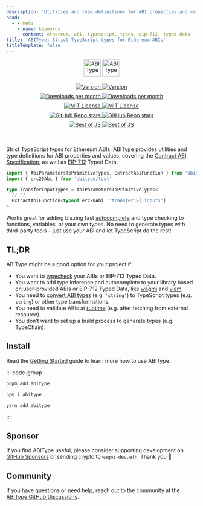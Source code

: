 ```yaml
---
description: 'Utilities and type definitions for ABI properties and values, covering the Contract ABI Specification, as well as EIP-712 Typed Data.'
head:
  - - meta
    - name: keywords
      content: ethereum, abi, typescript, types, eip-712, typed data
title: 'ABIType: Strict TypeScript types for Ethereum ABIs'
titleTemplate: false
---
```


<p align="center" style="min-height:45px;width:100%;">
  <img img-dark alt="ABIType" src="https://raw.githubusercontent.com/wagmi-dev/abitype/main/.github/logo-dark.svg" height="45" style="width:auto;">
  <img img-light alt="ABIType" src="https://raw.githubusercontent.com/wagmi-dev/abitype/main/.github/logo-light.svg" height="45" style="width:auto;">
</p>

<div style="margin-top:1rem;display:flex;gap:0.5rem;min-height:48px;max-width:350px;flex-wrap:wrap;margin-right:auto;margin-left:auto;justify-content:center;margin-bottom:3rem;">
  <a href="https://www.npmjs.com/package/abitype">
    <img img-dark src="https://img.shields.io/npm/v/abitype?colorA=2e2e33&colorB=2e2e33&style=flat" alt="Version">
    <img img-light src="https://img.shields.io/npm/v/abitype?colorA=fafafa&colorB=fafafa&style=flat" alt="Version">
  </a>
  <a href="https://www.npmjs.com/package/abitype">
    <picture>
      <img img-dark src="https://img.shields.io/npm/dm/abitype?colorA=2e2e33&colorB=2e2e33&style=flat" alt="Downloads per month">
      <img img-light src="https://img.shields.io/npm/dm/abitype?colorA=fafafa&colorB=fafafa&style=flat" alt="Downloads per month">
    </picture>
  </a>
  <a href="https://github.com/wagmi-dev/abitype/blob/main/LICENSE">
    <picture>
      <img img-dark src="https://img.shields.io/npm/l/abitype?colorA=2e2e33&colorB=2e2e33&style=flat" alt="MIT License">
      <img img-light src="https://img.shields.io/npm/l/abitype?colorA=fafafa&colorB=fafafa&style=flat" alt="MIT License">
    </picture>
  </a>
  <a href="https://github.com/wagmi-dev/abitype">
    <picture>
      <img img-dark src="https://img.shields.io/github/stars/wagmi-dev/abitype?colorA=2e2e33&colorB=2e2e33&style=flat" alt="GitHub Repo stars">
      <img img-light src="https://img.shields.io/github/stars/wagmi-dev/abitype?colorA=fafafa&colorB=fafafa&style=flat" alt="GitHub Repo stars">
    </picture>
  </a>
  <a href="https://bestofjs.org/projects/abitype">
    <picture>
      <img img-dark src="https://img.shields.io/endpoint?colorA=2e2e33&colorB=2e2e33&style=flat&url=https://bestofjs-serverless.now.sh/api/project-badge?fullName=wagmi-dev%2Fabitype%26since=daily" alt="Best of JS">
      <img img-light src="https://img.shields.io/endpoint?colorA=fafafa&colorB=fafafa&style=flat&url=https://bestofjs-serverless.now.sh/api/project-badge?fullName=wagmi-dev%2Fabitype%26since=daily" alt="Best of JS">
    </picture>
  </a>
</div>

Strict TypeScript types for Ethereum ABIs. ABIType provides utilities and type definitions for ABI properties and values, covering the [Contract ABI Specification](https://docs.soliditylang.org/en/latest/abi-spec.html), as well as [EIP-712](https://eips.ethereum.org/EIPS/eip-712) Typed Data.

```ts twoslash
import { AbiParametersToPrimitiveTypes, ExtractAbiFunction } from 'abitype'
import { erc20Abi } from 'abitype/test'

type TransferInputTypes = AbiParametersToPrimitiveTypes<
  // ^?
  ExtractAbiFunction<typeof erc20Abi, 'transfer'>['inputs']
>
```

Works great for adding blazing fast [autocomplete](https://twitter.com/awkweb/status/1555678944770367493) and type checking to functions, variables, or your own types. No need to generate types with third-party tools – just use your ABI and let TypeScript do the rest!

## TL;DR

ABIType might be a good option for your project if:

- You want to [typecheck](/api/types) your ABIs or EIP-712 Typed Data.
- You want to add type inference and autocomplete to your library based on user-provided ABIs or EIP-712 Typed Data, like [wagmi](https://wagmi.sh) and [viem](https://viem.sh).
- You need to [convert ABI types](/api/utilities#abiparameterstoprimitivetypes) (e.g. `'string'`) to TypeScript types (e.g. `string`) or other type transformations.
- You need to validate ABIs at [runtime](/api/zod) (e.g. after fetching from external resource).
- You don’t want to set up a build process to generate types (e.g. TypeChain).

## Install

Read the [Getting Started](/guide/getting-started) guide to learn more how to use ABIType.

::: code-group
```bash [pnpm]
pnpm add abitype
```

```bash [npm]
npm i abitype
```

```bash [yarn]
yarn add abitype
```
:::

## Sponsor

If you find ABIType useful, please consider supporting development on [GitHub Sponsors](https://github.com/sponsors/wagmi-dev?metadata_campaign=abitype_docs) or sending crypto to `wagmi-dev.eth`. Thank you 🙏

## Community

If you have questions or need help, reach out to the community at the [ABIType GitHub Discussions](https://github.com/wagmi-dev/abitype/discussions).
